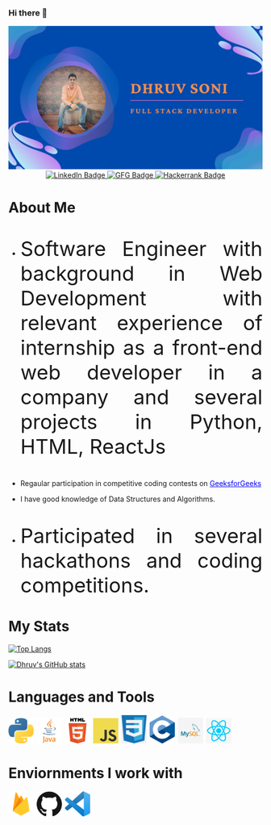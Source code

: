 ### Hi there 👋

<!--
**Dhruv100ni/Dhruv100ni** is a ✨ _special_ ✨ repository because its `README.md` (this file) appears on your GitHub profile.

Here are some ideas to get you started:

- 🔭 I’m currently working on ...
- 🌱 I’m currently learning ...
- 👯 I’m looking to collaborate on ...
- 🤔 I’m looking for help with ...
- 💬 Ask me about ...
- 📫 How to reach me: ...
- 😄 Pronouns: ...
- ⚡ Fun fact: ...
-->

<img src="github-header-image1.png" />

<div align="center" id="badges">
  <a href="https://www.linkedin.com/in/dhruv100ni/">
    <img src="https://img.shields.io/badge/LinkedIn-blue?style=for-the-badge&logo=linkedin&logoColor=white" alt="LinkedIn Badge"/>
  </a>
  
  <a href="https://auth.geeksforgeeks.org/user/dhruvsoni2/practice">
    <img src="https://img.shields.io/badge/GeeksforGeeks-gray?style=for-the-badge&logo=geeksforgeeks&logoColor=35914c" alt="GFG Badge"/>
  </a>
  
  <a href="https://www.hackerrank.com/dhruv100ni">
    <img src="https://img.shields.io/badge/-Hackerrank-2EC866?style=for-the-badge&logo=HackerRank&logoColor=white" alt="Hackerrank Badge"/>
  </a>
  
</div>


# About Me
<ul>
  <li><p style="text-align: justify; font-size: 40px;">Software Engineer with background in Web Development with relevant experience of internship as a front-end web     developer in a company and several projects in Python, HTML, ReactJs</p></li>
  <li><p>Regaular participation in competitive coding contests on <a href="https://auth.geeksforgeeks.org/user/dhruvsoni2/profile" style="color: blue;">GeeksforGeeks</a></p></li>
  <li><p>I have good knowledge of Data Structures and Algorithms.</p></li>
  <li><p style="text-align: justify; font-size: 40px;">Participated in several hackathons and coding competitions.</p></li>
</ul>


# My Stats
[![Top Langs](https://github-readme-stats.vercel.app/api/top-langs/?username=Dhruv100ni&layout=compact)](https://github.com/Dhruv100ni/github-readme-stats)
<br>

<span style="align: text-right">

[![Dhruv's GitHub stats](https://github-readme-stats.vercel.app/api?username=Dhruv100ni&hide=stars&count_private=true&show_icons=true&theme=radical)](https://github.com/Dhruv100ni/github-readme-stats)
</span>
<br>

# Languages and Tools

<img src="python.png" style="width: 50px; margin-right: 2px;"/>
<img src="java.png" style="width: 50px; margin-right: 2px;"/>
<img src="html.png" style="width: 50px; margin-right: 2px;"/>
<img src="javascript.png" style="width: 50px; margin-right: 2px;"/>
<img src="CSS3.png" style="width: 50px; margin-right: 2px;"/>
<img src="C.png" style="width: 50px; margin-right: 2px;"/>
<img src="SQL.png" style="width: 50px; margin-right: 2px;"/>
<img src="React.png" style="width: 50px; margin-right: 2px;"/>
<br>

# Enviornments I work with

<img src="firebase.png" style="width: 50px; margin-right: 2px;"/>
<img src="github.png" style="width: 50px; margin-right: 2px;"/>
<img src="vscode.png" style="width: 50px; margin-right: 10px;"/>
